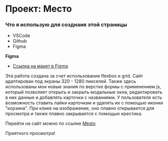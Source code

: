 # Проект: Место

### Что я использую для созднаия этой страницы
* VSCode
* Github
* Figma

**Figma**

* [Ссылка на макет в Figma](https://www.figma.com/file/2cn9N9jSkmxD84oJik7xL7/JavaScript.-Sprint-4?node-id=0%3A1)

Эта работа создана за счет использования flexbox и grid.  Сайт адаптирован под экраны 320 - 1280 пикселей. Также здесь использованы мои новые знания по верстке формы с применением js, который позволяет открыть и закрыть модальные окна, редактировать в них данные и добавлять карточки с названиями. У пользователя есть возможность ставить лайки карточкам и удалять их с помощью иконки "корзина". При клике на изображение, оно  плавно открывается для просмотра и также плавно закрывается с помощью крестика.

Перейти на сайт можно по ссылке [Mesto](https://ukropova.github.io/mesto/index.html)

Приятного просмотра!
